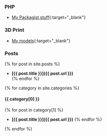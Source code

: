 ### PHP

- [My Packagist stuff](https://packagist.org/packages/dansan/){:target="_blank"}


### 3D Print

- [My models](https://github.com/danielsan80?utf8=%E2%9C%93&tab=repositories&q=3dprint){:target="_blank"}


### Posts

{% for post in site.posts %}
- **[{{ post.title }}]({{ post.url }})**  
{% endfor %}

{% for category in site.categories %}

#### {{ category[0] }}

{% for post in category[1] %}
- **[{{ post.title }}]({{ post.url }})** 
{% endfor %}

{% endfor %}